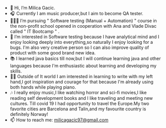 - 👋 Hi, I’m Milica Gacic.
- 🎧 Currently I am music producer,but I aim to become QA tester.
- 👩🏻‍🎓 I’m pursuing " Software testing (Manual + Automation) " course in the non-profit school opened in cooperation with Ana and Vlade Divac called " IT Bootcamp " .
- 👀 I’m interested in Software testing because I have analytical mind and I enjoy looking deeply into everything,so naturally I enjoy looking for a bugs.  I'm also very creative person so I can also improve quality of product with some good brand new idea.
- 📚 I learned java basics till now,but I will continue learning java and other languages because I'm enthusiastic about learning and developing my skills.
- ✍🏻 Outside of It world I am interested in learning to write with my left hand,I got inspiration and courage for that because I'm already using both hands while playing piano.
- 🎶 I really enjoy music,I like watching horror and sci-fi movies,I like reading self development books and I like traveling and meeting new cultures. Till covid 19 I had opportunity to travel the Europe.My two favorite cities are Barcelona and Talin,and my favourite country is definitely Norway!
- 📫 How to reach me: milicagacic97@gmail.com

<!---
milicagacic/milicagacic is a ✨ special ✨ repository because its `README.md` (this file) appears on your GitHub profile.
You can click the Preview link to take a look at your changes.
--->
